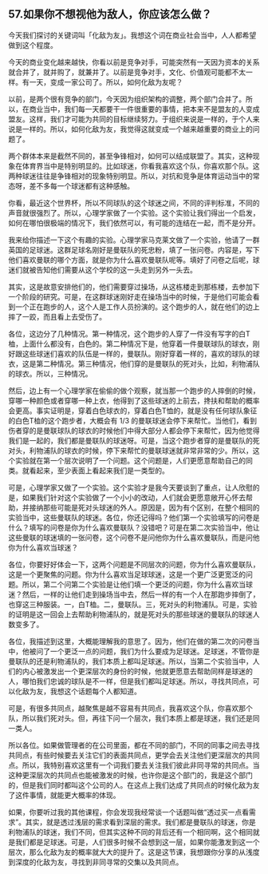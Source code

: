 ## 57.如果你不想视他为敌人，你应该怎么做？
今天我们探讨的关键词叫「化敌为友」。我想这个词在商业社会当中，人人都希望做到这个程度。


今天的商业变化越来越快，你看以前是竞争对手，可能突然有一天因为资本的关系就合并了，就并购了，就兼并了。以前是竞争对手，文化、价值观可能都不太一样。有一天，变成一家公司了。所以，如何化敌为友呢？


以前，是两个很有竞争的部门，今天因为组织架构的调整，两个部门合并了。所以，在商业当中，我们每一天都要干一件很重要的事情，把本来不是盟友的人变成盟友。这样，我们才可能为共同的目标继续努力。于组织来说是一样的，于个人来说是一样的。所以，如何化敌为友，我觉得这就变成一个越来越重要的商业上的问题了。


两个群体本来是截然不同的，甚至争锋相对，如何可以结成联盟了。其实，这种现象在体育界当中是特别明显的。比如球迷，你看我喜欢这个队，你喜欢那个队。这两种球迷往往是争锋相对的现象特别明显。所以，对抗和竞争是体育运动当中的常态呀，差不多每一个球迷都有这种感触。


你看，最近这个世界杯，所以不同球队的这个球迷之间，不同的评判标准，不同的声音就很强烈了。所以，心理学家做了一个实验。这个实验让我们得出一个启发，如何在哪怕很极端的情况下，我们依然可以，有可能的连结在一起，而不是分开。


我来给你描述一下这个有趣的实验。心理学家马克莱文做了一个实验，他请了一群英国的足球迷。这群足球名刚好是曼联队的死忠粉，填了一张问卷。内容是，写下他们喜欢曼联的哪个方面，就是你为什么喜欢曼联队呢等。填好了问卷之后呢，球迷们就被告知他们需要从这个学校的这一头走到另外一头去。


其实，这是故意安排他们的，他们需要穿过操场，从这栋楼走到那栋楼，去参加下一个阶段的研究。可是，在这群球迷刚好走在操场当中的时候，于是他们可能会看到一个正在跑步的人，这个人是工作人员扮演的。这个跑步的人，就在他们的边上摔了一跤，而且看上去受伤了。


各位，这边分了几种情况。第一种情况，这个跑步的人穿了一件没有写字的白T桖，上面什么都没有，白色的。第二种情况下是，他穿着一件曼联球队的球衣，刚好跟这些球迷们喜欢的队伍是一样的，曼联队。刚好穿着一样的，喜欢的球队的球衣，这是第二种情况。第三种情况，他们穿的是曼联队的死对头，比如，利物浦队的球衣。所以，三种情况。


然后，边上有一个心理学家在偷偷的做个观察，就当那一个跑步的人摔倒的时候，穿哪一种颜色或者穿哪一种上衣，他得到了这些球迷的上前去，搀扶和帮助的概率会更高。事实证明是，穿着白色球衣的，穿着白色T恤的，就是没有任何球队象征的白色T桖的这个跑步者，大概会有 1/3 的曼联球迷会停下来帮忙。当他们，看到伤者穿的是曼联球队的球衣的时候他们中得大部分人都会停下来帮忙，因为他觉得我们是一起的，我们都是曼联队的球迷呀。可是，当这个跑步者穿的是曼联队的死对头，利物浦队的球衣的时候，停下来帮忙的曼联球迷就非常非常的少。所以，这个实验就在第一个层次说明了一个问题。这个问题是，人们更愿意帮助自己的同类。就看起来，至少表面上看起来我们是一类型的。


可是，心理学家又做了一个实验。这个实验才是我今天要谈到了重点，让人欣慰的是，如果我们针对这个实验做了一个小小的改动，人们就会更愿意敞开心怀去帮助，并接纳那些可能是死对头球迷的外人。原因是，因为有个区别，在整个相同的实验当中，这些曼联队的球迷。各位，你还记得吗？他们第一个实验填写的问卷是什么？填写的问卷是你为什么喜欢曼联队？没错吧？可是在第二次实验当中，他让这些曼联的球迷填的一张问卷，这个问卷不是问他你为什么喜欢曼联队，而是问他你为什么喜欢当球迷？


各位，你要好好体会一下，这两个问题是不同层次的问题，你为什么喜欢曼联队，这是一个更聚焦的问题。你为什么喜欢当足球球迷，这是一个更广泛更宽泛的问题。所以，第二个问第二个实验是让他们填一个更泛的问题，你为什么喜欢当球迷？然后，一样的让他们走到操场当中去，然后一样的有一个人在那跑步摔倒了，也穿这三种服装。一，白T桖。二，曼联队。三，死对头的利物浦队。可是，实验的证明是这一回会上去帮助利物浦队的，就是死对头的那些球迷的曼联队的球迷人数变多了。


各位，我描述到这里，大概能理解我的意思了。因为，他们在做的第二次的问卷当中，他被问了一个更泛一点的问题，我们为什么要成为足球迷。足球迷，不管你是曼联队的还是利物浦队的，我们本质上都叫足球迷。所以，当第二个实验当中，人们的内心被激发出一个更深层次的身份的时候，他就更愿意去帮助同样是球迷的人，哪怕我们忠诚的球队是不一样，但是我们都叫足球迷。所以，寻找共同点，可以化敌为友，我想这个话题每个人都知道。


可是，有很多共同点，越聚焦是越不容易有共同点，我喜欢这个队，你喜欢那个队，所以我们死对头。但，再往下问一个层次，我们本质上都是球迷，我们还是同一类人。


所以各位。如果做管理者的在公司里面，都在不同的部门，不同的同事之间去寻找共同点，有些时候要去关注它们的表面共同点，更学会去关注他们更深层次的共同点。所以，我特别喜欢这里有一个词我们要去关注我们彼此非同寻常的共同点。当这种更深层次的共同点也能被激发的时候，也许你是这个部门的，我是这个部门的，但是我们同时都叫这个公司的人。在这点上我们达成了共同点的时候化敌为友了这件事情，就能更大概率的体现。


如果，你要听过我的其他课程，你会发现我经常谈一个话题叫做“透过买一点看需求”。其实，就是透过浅层的需求看到深层的需求。我们都是曼联队的球迷，你是利物浦队的球迷，我们不同，但其实这种不同的背后还有一个相同啊，这个相同就是我们都是足球迷。可是，人们很多时候不会想到这一层，如果你能激发到这一个层次，那么化敌为友的概率就大大的提升了。这是这节课，我想跟你分享的从浅度到深度的化敌为友，寻找到非同寻常的交集以及共同点。

